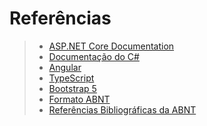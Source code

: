 # Referências

> - [ASP.NET Core Documentation](https://learn.microsoft.com/en-us/aspnet/core/?view=aspnetcore-7.0)
> - [Documentação do C#](https://learn.microsoft.com/pt-br/dotnet/csharp/)
> - [Angular](https://angular.io/docs)
> - [TypeScript](https://www.typescriptlang.org/docs/)
> - [Bootstrap 5](https://getbootstrap.com/docs/5.2/getting-started/introduction/)
> - [Formato ABNT](https://www.normastecnicas.com/abnt/trabalhos-academicos/referencias/)
> - [Referências Bibliográficas da ABNT](https://comunidade.rockcontent.com/referencia-bibliografica-abnt/)